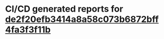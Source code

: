 # CI/CD generated reports for [de2f20efb3414a8a58c073b6872bff4fa3f3f11b](https://github.com/hydephp/develop/commit/de2f20efb3414a8a58c073b6872bff4fa3f3f11b)
